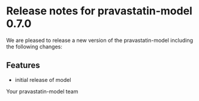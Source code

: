 # Release notes for pravastatin-model 0.7.0

We are pleased to release a new version of the pravastatin-model including the 
following changes:

## Features
- initial release of model

Your pravastatin-model team
